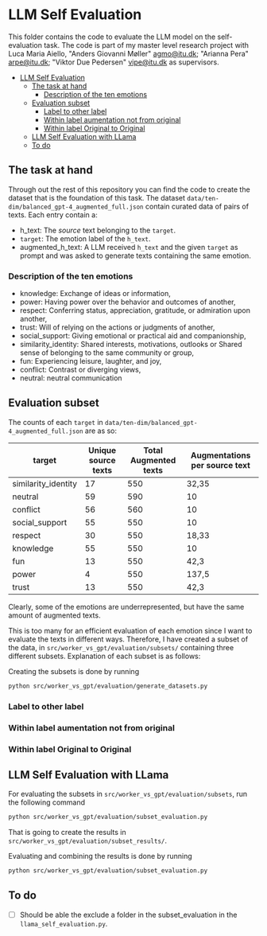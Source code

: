 # LLM Self Evaluation

This folder contains the code to evaluate the LLM model on the self-evaluation task. The code is part of my master level research project with Luca Maria Aiello, "Anders Giovanni Møller" <agmo@itu.dk>; "Arianna Pera" <arpe@itu.dk>; "Viktor Due Pedersen" <vipe@itu.dk> as supervisors.

- [LLM Self Evaluation](#llm-self-evaluation)
  - [The task at hand](#the-task-at-hand)
    - [Description of the ten emotions](#description-of-the-ten-emotions)
  - [Evaluation subset](#evaluation-subset)
    - [Label to other label](#label-to-other-label)
    - [Within label aumentation not from original](#within-label-aumentation-not-from-original)
    - [Within label Original to Original](#within-label-original-to-original)
  - [LLM Self Evaluation with LLama](#llm-self-evaluation-with-llama)
  - [To do](#to-do)

## The task at hand

Through out the rest of this repository you can find the code to create the dataset that is the foundation of this task. The dataset `data/ten-dim/balanced_gpt-4_augmented_full.json` contain curated data of pairs of texts. Each entry contain a:

- h_text: The *source* text belonging to the `target`.
- `target`: The emotion label of the `h_text`.
- augmented_h_text: A LLM received `h_text` and the given `target` as prompt and was asked to generate texts containing the same emotion.

### Description of the ten emotions

- knowledge: Exchange of ideas or information,
- power: Having power over the behavior and outcomes of another,
- respect: Conferring status, appreciation, gratitude, or admiration upon another,
- trust: Will of relying on the actions or judgments of another,
- social_support: Giving emotional or practical aid and companionship,
- similarity_identity: Shared interests, motivations, outlooks or Shared sense of belonging to the same community or group,
- fun: Experiencing leisure, laughter, and joy,
- conflict: Contrast or diverging views,
- neutral: neutral communication

## Evaluation subset

The counts of each `target` in `data/ten-dim/balanced_gpt-4_augmented_full.json` are as so:

| target              | Unique source texts | Total Augmented texts | Augmentations per source text |
| ------------------- | ------------------- | --------------------- | ----------------------------- |
| similarity_identity | 17                  | 550                   | 32,35                         |
| neutral             | 59                  | 590                   | 10                            |
| conflict            | 56                  | 560                   | 10                            |
| social_support      | 55                  | 550                   | 10                            |
| respect             | 30                  | 550                   | 18,33                         |
| knowledge           | 55                  | 550                   | 10                            |
| fun                 | 13                  | 550                   | 42,3                          |
| power               | 4                   | 550                   | 137,5                         |
| trust               | 13                  | 550                   | 42,3                          |

Clearly, some of the emotions are underrepresented, but have the same amount of augmented texts.

This is too many for an efficient evaluation of each emotion since I want to evaluate the texts in different ways. Therefore, I have created a subset of the data, in  `src/worker_vs_gpt/evaluation/subsets/` containing three different subsets. Explanation of each subset is as follows:

Creating the subsets is done by running

```bash
python src/worker_vs_gpt/evaluation/generate_datasets.py
```

### Label to other label

### Within label aumentation not from original

### Within label Original to Original

## LLM Self Evaluation with LLama

For evaluating the subsets in `src/worker_vs_gpt/evaluation/subsets`, run the following command

```bash
python src/worker_vs_gpt/evaluation/subset_evaluation.py
```

That is going to create the results in `src/worker_vs_gpt/evaluation/subset_results/`.

Evaluating and combining the results is done by running

```bash
python src/worker_vs_gpt/evaluation/subset_evaluation.py
```

## To do

- [ ] Should be able the exclude a folder in the subset_evaluation in the `llama_self_evaluation.py`.
